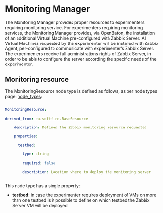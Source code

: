 # Monitoring Manager
The Monitoring Manager provides proper resources to experimenters requiring monitoring service.
For experimenters requiring monitoring services, the Monitoring Manager provides, via OpenBaton, the
installation of an additional Virtual Machine pre-configured with Zabbix
Server.
All Virtual Machines requested by the experimenter will be installed with Zabbix Agent, per-configured to
communicate with experimenter’s Zabbix Server.
The experimenters receive full administrations rights of Zabbix Server, in order to be able to configure the
server according the specific needs of the experimenter.
## Monitoring resource


The MonitoringResource node type is defined as follows, as per node types page: [node_types]:



```yaml

MonitoringResource:
  
derived_from: eu.softfire.BaseResource

    description: Defines the Zabbix monitoring resource requested

    properties:

      testbed:

        type: string
       
        required: false
       
        description: Location where to deploy the monitoring server



```

This node type has a single property:
* **testbed**: in case the experimenter requires deployment of VMs on more than one testbed is it possible to define on which testbed the Zabbix Server VM will be deployed
 
<!--
References:   
-->
 
 
[node_types]:etc/softfire_node_types.yaml

